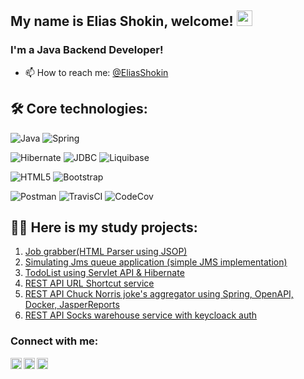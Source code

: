 ## My name is Elias Shokin, welcome! <img src="https://media.giphy.com/media/hvRJCLFzcasrR4ia7z/giphy.gif" width="25px">

### I'm a Java Backend Developer!
- 📫 How to reach me: [@EliasShokin](https://t.me/malletmustdie)

## 🛠️ Core technologies:
![Java](https://img.shields.io/badge/java-%23ED8B00.svg?style=for-the-badge&logo=java&logoColor=white)
![Spring](https://img.shields.io/badge/spring-%236DB33F.svg?style=for-the-badge&logo=spring&logoColor=white) 

![Hibernate](https://img.shields.io/badge/Hibernate-green?style=flat-square&logo=hibernate)
![JDBC](https://img.shields.io/badge/JDBC-738bff?style=flat-square) 
![Liquibase](https://img.shields.io/badge/Liquibase-ff3333?style=flat-square)

![HTML5](https://img.shields.io/badge/html5-%23E34F26.svg?style=for-the-badge&logo=html5&logoColor=white) 
![Bootstrap](https://img.shields.io/badge/bootstrap-%23563D7C.svg?style=for-the-badge&logo=bootstrap&logoColor=white)

![Postman](https://img.shields.io/badge/Postman-FF6C37?style=for-the-badge&logo=postman&logoColor=white)
![TravisCI](https://img.shields.io/badge/travis%20ci-%232B2F33.svg?style=for-the-badge&logo=travis&logoColor=white)
![CodeCov](https://img.shields.io/badge/codecov-%23ff0077.svg?style=for-the-badge&logo=codecov&logoColor=white)

## 👨‍💻 Here is my study projects:
1.  [Job grabber(HTML Parser using JSOP)](https://github.com/malletmustdie/job4j_grabber)
2.  [Simulating Jms queue application (simple JMS implementation)](https://github.com/malletmustdie/job4j_pooh)
3.  [TodoList using Servlet API & Hibernate](https://github.com/malletmustdie/todo-list)
4.  [REST API URL Shortcut service](https://github.com/malletmustdie/url-short-cut)
5.  [REST API Chuck Norris joke's aggregator using Spring, OpenAPI, Docker, JasperReports](https://github.com/malletmustdie/chuck-server)
6.  [REST API Socks warehouse service with keycloack auth](https://github.com/malletmustdie/cib-interns-test-task) 

### Connect with me:
[<img align="left" alt="LinkedIn" width="18px" src="https://cdn.jsdelivr.net/npm/simple-icons@v3/icons/linkedin.svg" />][linkedin]
[<img align="left" alt="facebook" width="18px" src="https://cdn.jsdelivr.net/npm/simple-icons@3.3.0/icons/telegram.svg" />][telegram]
[<img align="left" alt="Instagram" width="18px" src="https://cdn.jsdelivr.net/npm/simple-icons@v3/icons/instagram.svg" />][instagram]

<br/>

[linkedin]: https://www.linkedin.com/in/elias-shokin-43a1a2216/
[telegram]: https://t.me/malletmustdie
[instagram]: https://www.instagram.com/malletmustdie/
